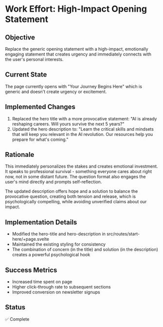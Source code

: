 # Work Effort: High-Impact Opening Statement

## Objective
Replace the generic opening statement with a high-impact, emotionally engaging statement that creates urgency and immediately connects with the user's personal interests.

## Current State
The page currently opens with "Your Journey Begins Here" which is generic and doesn't create urgency or excitement.

## Implemented Changes
1. Replaced the hero title with a more provocative statement: "AI is already reshaping careers. Will yours survive the next 5 years?"
2. Updated the hero description to: "Learn the critical skills and mindsets that will keep you relevant in the AI revolution. Our resources help you prepare for what's coming."

## Rationale
This immediately personalizes the stakes and creates emotional investment. It speaks to professional survival - something everyone cares about right now, not in some distant future. The question format also engages the user's mind directly and prompts self-reflection.

The updated description offers hope and a solution to balance the provocative question, creating both tension and release, which is psychologically compelling, while avoiding unverified claims about our impact.

## Implementation Details
- Modified the hero-title and hero-description in src/routes/start-here/+page.svelte
- Maintained the existing styling for consistency
- The combination of concern (in the title) and solution (in the description) creates a powerful psychological hook

## Success Metrics
- Increased time spent on page
- Higher click-through rate to subsequent sections
- Improved conversion on newsletter signups

## Status
✅ Complete